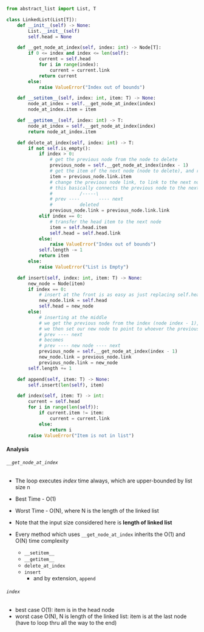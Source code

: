```python
from abstract_list import List, T

class LinkedList(List[T]):
	def __init__(self) -> None:
		List.__init__(self)
		self.head = None

	def __get_node_at_index(self, index: int) -> Node[T]:
		if 0 <= index and index <= len(self):
			current = self.head
			for i in range(index):
				current = current.link
			return current
		else:
			raise ValueError("Index out of bounds")

	def __setitem__(self, index: int, item: T) -> None:
		node_at_index = self.__get_node_at_index(index)
		node_at_index.item = item

	def __getitem__(self, index: int) -> T:
		node_at_index = self.__get_node_at_index(index)
		return node_at_index.item

	def delete_at_index(self, index: int) -> T:
		if not self.is_empty():
			if index > 0:
				# get the previous node from the node to delete
				previous_node = self.__get_node_at_index(index - 1)
				# get the item of the next node (node to delete), and return that
				item = previous_node.link.item
				# change the previous node link, to link to the next node
				# this basically connects the previous node to the next node, removing the current node from the list
				#          /-----\
				# prev ----       ---- next
				#          deleted
				previous_node.link = previous_node.link.link
			elif index == 0:
				# transfer the head item to the next node
				item = self.head.item
				self.head = self.head.link
			else:
				raise ValueError("Index out of bounds")
			self.length -= 1
			return item
		else:
			raise ValueError("List is Empty")

	def insert(self, index: int, item: T) -> None:
		new_node = Node(item)
		if index == 0:
			# insert at the front is as easy as just replacing self.head
			new_node.link = self.head
			self.head = new_node
		else:
			# inserting at the middle
			# we get the previous node from the index (node index - 1), then change the link to point to our new node
			# we then set our new node to point to whoever the previous node was pointing to
			# prev ---- next
			# becomes        
			# prev ---- new node ---- next 
			previous_node = self.__get_node_at_index(index - 1)
			new_node.link = previous_node.link
			previous_node.link = new_node
		self.length += 1

	def append(self, item: T) -> None:
		self.insert(len(self), item)

	def index(self, item: T) -> int:
		current = self.head
		for i in range(len(self)):
			if current.item != item:
				current = current.link
			else:
				return i
		raise ValueError("Item is not in list")
 ```

#### Analysis
###### `__get_node_at_index`
- The loop executes *index* time always, which are upper-bounded by list size n
- Best Time - O(1)
- Worst Time - O(N), where N is the length of the linked list
- Note that the input size considered here is **length of linked list**

- Every method which uses `__get_node_at_index` inherits the O(1) and O(N) time complexity
	 - `__setitem__`
	 - `__getitem__`
	 - `delete_at_index`
	 - `insert`
		 - and by extension, `append`
###### `index`
- best case O(1): item is in the head node
- worst case O(N), N is length of the linked list: item is at the last node (have to loop thru all the way to the end)
